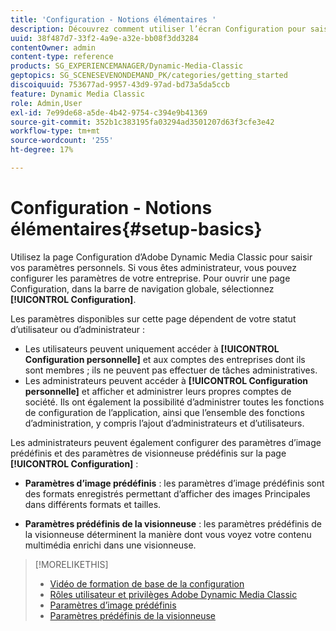 ```yaml
---
title: 'Configuration - Notions élémentaires '
description: Découvrez comment utiliser l’écran Configuration pour saisir vos paramètres personnels dans Adobe Dynamic Media Classic. Si vous êtes administrateur, vous pouvez configurer les paramètres de votre entreprise.
uuid: 38f487d7-33f2-4a9e-a32e-bb08f3dd3284
contentOwner: admin
content-type: reference
products: SG_EXPERIENCEMANAGER/Dynamic-Media-Classic
geptopics: SG_SCENESEVENONDEMAND_PK/categories/getting_started
discoiquuid: 753677ad-9957-43d9-97ad-bd73a5da5ccb
feature: Dynamic Media Classic
role: Admin,User
exl-id: 7e99de68-a5de-4b42-9754-c394e9b41369
source-git-commit: 352b1c383195fa03294ad3501207d63f3cfe3e42
workflow-type: tm+mt
source-wordcount: '255'
ht-degree: 17%

---
```


# Configuration - Notions élémentaires{#setup-basics}

Utilisez la page Configuration d’Adobe Dynamic Media Classic pour saisir vos paramètres personnels. Si vous êtes administrateur, vous pouvez configurer les paramètres de votre entreprise. Pour ouvrir une page Configuration, dans la barre de navigation globale, sélectionnez **[!UICONTROL Configuration]**.

Les paramètres disponibles sur cette page dépendent de votre statut d’utilisateur ou d’administrateur :

* Les utilisateurs peuvent uniquement accéder à **[!UICONTROL Configuration personnelle]** et aux comptes des entreprises dont ils sont membres ; ils ne peuvent pas effectuer de tâches administratives.
* Les administrateurs peuvent accéder à **[!UICONTROL Configuration personnelle]** et afficher et administrer leurs propres comptes de société. Ils ont également la possibilité d’administrer toutes les fonctions de configuration de l’application, ainsi que l’ensemble des fonctions d’administration, y compris l’ajout d’administrateurs et d’utilisateurs.

Les administrateurs peuvent également configurer des paramètres d’image prédéfinis et des paramètres de visionneuse prédéfinis sur la page **[!UICONTROL Configuration]** :

* **Paramètres d’image prédéfinis**  : les paramètres d’image prédéfinis sont des formats enregistrés permettant d’afficher des images Principales dans différents formats et tailles.

* **Paramètres prédéfinis de la visionneuse**  : les paramètres prédéfinis de la visionneuse déterminent la manière dont vous voyez votre contenu multimédia enrichi dans une visionneuse.

>[!MORELIKETHIS]
>
>* [Vidéo de formation de base de la configuration](https://s7d5.scene7.com/s7viewers/html5/VideoViewer.html?videoserverurl=https://s7d5.scene7.com/is/content/&amp;emailurl=https://s7d5.scene7.com/s7/emailFriend&amp;serverUrl=https://s7d5.scene7.com/is/image/&amp;config=Scene7SharedAssets/Universal_HTML5_Video&amp;contenturl=https://s7d5.scene7.com/skins/&amp;asset=S7tutorials/573_Setup%20Basics_converted%20renamed_Getting%20Started-AVS)
>* [Rôles utilisateur et privilèges Adobe Dynamic Media Classic](administration-setup.md#user_administration)
>* [Paramètres d’image prédéfinis](application-setup.md#image_presets)
>* [Paramètres prédéfinis de la visionneuse](application-setup.md#viewer_presets)

